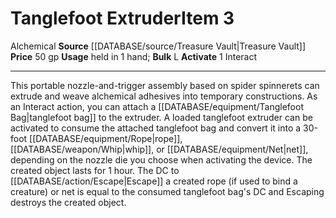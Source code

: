 ﻿---
actions: '[one-action]'
bulk: L
id: '1985'
item_category: Alchemical Items
item_subcategory: Alchemical Other
level: '3'
name: Tanglefoot Extruder
price: 50 gp
rarity: Common
source: '[[DATABASE/source/Treasure Vault|Treasure Vault]]'
subcategory: alchemical/other
trait:
- '[[DATABASE/trait/Alchemical|Alchemical]]'
type: Item
usage: held in 1 hand

---
# Tanglefoot Extruder<span class="item-type">Item 3</span>

<span class="item-trait">Alchemical</span>
**Source** [[DATABASE/source/Treasure Vault|Treasure Vault]] 
**Price** 50 gp
**Usage** held in 1 hand; **Bulk** L
**Activate** <span class="action-icon">1</span> Interact

---
This portable nozzle-and-trigger assembly based on spider spinnerets can extrude and weave alchemical adhesives into temporary constructions. As an Interact action, you can attach a [[DATABASE/equipment/Tanglefoot Bag|tanglefoot bag]] to the extruder. A loaded tanglefoot extruder can be activated to consume the attached tanglefoot bag and convert it into a 30-foot [[DATABASE/equipment/Rope|rope]], [[DATABASE/weapon/Whip|whip]], or [[DATABASE/equipment/Net|net]], depending on the nozzle die you choose when activating the device. The created object lasts for 1 hour. The DC to [[DATABASE/action/Escape|Escape]] a created rope (if used to bind a creature) or net is equal to the consumed tanglefoot bag's DC and Escaping destroys the created object.